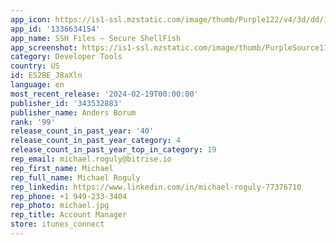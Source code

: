 ```yaml
---
app_icon: https://is1-ssl.mzstatic.com/image/thumb/Purple122/v4/3d/dd/12/3ddd12f4-3155-f28c-e862-50b2d7c08cc1/AppIcon-0-0-1x_U007epad-0-0-0-8-0-0-85-220.png/1024x1024bb.png
app_id: '1336634154'
app_name: SSH Files – Secure ShellFish
app_screenshot: https://is1-ssl.mzstatic.com/image/thumb/PurpleSource116/v4/e9/43/83/e9438316-aa77-5a17-7b42-680352c11cfa/8450128b-ac83-400f-8d88-894121b1b5b5_6.5_-_0.png/1242x2688bb.png
category: Developer Tools
country: US
id: ES2BE_J8aXln
language: en
most_recent_release: '2024-02-19T00:00:00'
publisher_id: '343532883'
publisher_name: Anders Borum
rank: '99'
release_count_in_past_year: '40'
release_count_in_past_year_category: 4
release_count_in_past_year_top_in_category: 19
rep_email: michael.roguly@bitrise.io
rep_first_name: Michael
rep_full_name: Michael Roguly
rep_linkedin: https://www.linkedin.com/in/michael-roguly-77376710
rep_phone: +1 949-233-3404
rep_photo: michael.jpg
rep_title: Account Manager
store: itunes_connect
---
```

